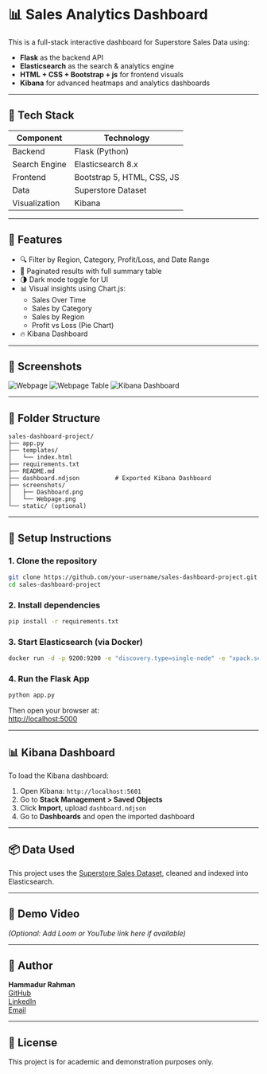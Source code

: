 # 📊 Sales Analytics Dashboard

This is a full-stack interactive dashboard for Superstore Sales Data using:

- **Flask** as the backend API  
- **Elasticsearch** as the search & analytics engine  
- **HTML + CSS + Bootstrap + js** for frontend visuals  
- **Kibana** for advanced heatmaps and analytics dashboards

---

## 🔧 Tech Stack

| Component      | Technology                 |
|----------------|----------------------------|
| Backend        | Flask (Python)             |
| Search Engine  | Elasticsearch 8.x          |
| Frontend       | Bootstrap 5, HTML, CSS, JS |
| Data           | Superstore Dataset         |
| Visualization  | Kibana                     |

---

## 🚀 Features

- 🔍 Filter by Region, Category, Profit/Loss, and Date Range  
- 📑 Paginated results with full summary table  
- 🌗 Dark mode toggle for UI  
- 📊 Visual insights using Chart.js:
  - Sales Over Time
  - Sales by Category
  - Sales by Region
  - Profit vs Loss (Pie Chart)
- 🔥 Kibana Dashboard

---

## 📸 Screenshots

![Webpage](https://github.com/user-attachments/assets/d29b836a-a3bf-4ae9-b0bd-4878d75beae2)
![Webpage Table](https://github.com/user-attachments/assets/a3ac1e2e-701d-4d36-b6e0-ac6741171165)
![Kibana Dashboard](https://github.com/user-attachments/assets/e4f936a8-c6ad-4682-8502-2f116066e6f0)

---

## 📂 Folder Structure

```
sales-dashboard-project/
├── app.py
├── templates/
│   └── index.html
├── requirements.txt
├── README.md
├── dashboard.ndjson          # Exported Kibana Dashboard
├── screenshots/
│   ├── Dashboard.png
│   └── Webpage.png
└── static/ (optional)
```

---

## 🏁 Setup Instructions

### 1. Clone the repository
```bash
git clone https://github.com/your-username/sales-dashboard-project.git
cd sales-dashboard-project
```

### 2. Install dependencies
```bash
pip install -r requirements.txt
```

### 3. Start Elasticsearch (via Docker)
```bash
docker run -d -p 9200:9200 -e "discovery.type=single-node" -e "xpack.security.enabled=false" elasticsearch:8.13.4
```

### 4. Run the Flask App
```bash
python app.py
```

Then open your browser at:  
[http://localhost:5000](http://localhost:5000)

---

## 📊 Kibana Dashboard

To load the Kibana dashboard:

1. Open Kibana: `http://localhost:5601`
2. Go to **Stack Management > Saved Objects**
3. Click **Import**, upload `dashboard.ndjson`
4. Go to **Dashboards** and open the imported dashboard

---

## 📦 Data Used

This project uses the [Superstore Sales Dataset](https://www.kaggle.com/datasets/vivek468/superstore-dataset-final), cleaned and indexed into Elasticsearch.

---

## 🎥 Demo Video

_(Optional: Add Loom or YouTube link here if available)_

---

## 👤 Author

**Hammadur Rahman**  
[GitHub](https://github.com/VnMxMadMax)  
[LinkedIn](https://www.linkedin.com/in/hammadur-rahman02/)  
[Email](mailto:hammadurrahman171@gmial.com)

---

## 📃 License

This project is for academic and demonstration purposes only.
